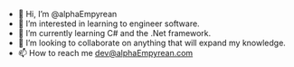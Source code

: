 - 👋 Hi, I’m @alphaEmpyrean
- 👀 I’m interested in learning to engineer software.
- 🌱 I’m currently learning C# and the .Net framework.
- 💞️ I’m looking to collaborate on anything that will expand my knowledge.
- 📫 How to reach me dev@alphaEmpyrean.com

<!---
alphaEmpyrean/alphaEmpyrean is a ✨ special ✨ repository because its `README.md` (this file) appears on your GitHub profile.
You can click the Preview link to take a look at your changes.
--->
